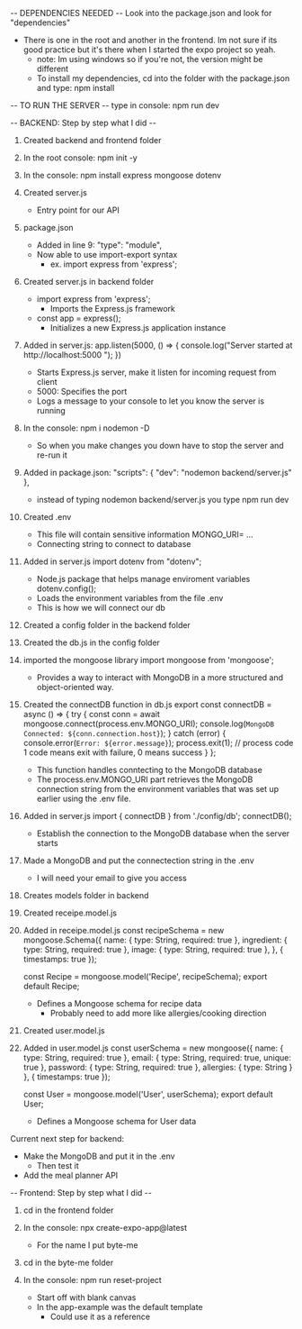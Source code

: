 -- DEPENDENCIES NEEDED --
Look into the package.json and look for "dependencies"
- There is one in the root and another in the frontend. Im not sure if its good practice but it's there when I started the expo project so yeah.
  - note: Im using windows so if you're not, the version might be different
  - To install my dependencies, cd into the folder with the package.json and type: npm install

-- TO RUN THE SERVER --
type in console: npm run dev

-- BACKEND: Step by step what I did -- 

1. Created backend and frontend folder

2. In the root console: npm init -y

3. In the console: npm install express mongoose dotenv

4. Created server.js
    - Entry point for our API

5. package.json
    - Added in line 9: "type": "module",
    - Now able to use import-export syntax
        - ex. import express from 'express';

6. Created server.js in backend folder
    - import express from 'express';
        - Imports the Express.js framework
    - const app = express();
        - Initializes a new Express.js application instance

7. Added in server.js:
    app.listen(5000, () => {
    console.log("Server started at http://localhost:5000 ");
    })
    - Starts Express.js server, make it listen for incoming request from client
    - 5000: Specifies the port
    - Logs a message to your console to let you know the server is running

7. In the console: npm i nodemon -D
    - So when you make changes you down have to stop the server and re-run it

8. Added in package.json:
    "scripts": {
        "dev": "nodemon backend/server.js"
    },
    - instead of typing nodemon backend/server.js you type npm run dev

9. Created .env
    - This file will contain sensitive information
    MONGO_URI= ...
    - Connecting string to connect to database

10. Added in server.js 
    import dotenv from "dotenv";
    - Node.js package that helps manage enviroment variables
    dotenv.config();
    - Loads the environment variables from the file .env
    - This is how we will connect our db

11. Created a config folder in the backend folder

12. Created the db.js in the config folder

13. imported the mongoose library
    import mongoose from 'mongoose';
    - Provides a way to interact with MongoDB in a more structured and object-oriented way. 

14. Created the connectDB function in db.js
    export const connectDB = async () => {
        try {
            const conn = await mongoose.connect(process.env.MONGO_URI);
            console.log(`MongoDB Connected: ${conn.connection.host}`);
        } catch (error) {
            console.error(`Error: ${error.message}`);
            process.exit(1); // process code 1 code means exit with failure, 0 means success
        }
    };
    - This function handles conntecting to the MongoDB database
    - The process.env.MONGO_URI part retrieves the  MongoDB connection string from the environment variables that was set up earlier using the .env file.

15. Added in server.js
    import { connectDB } from './config/db';
    connectDB();
    - Establish the connection to the MongoDB database when the server starts

16. Made a MongoDB and put the connectection string in the .env
    - I will need your email to give you access

17. Creates models folder in backend

18. Created receipe.model.js

19. Added in receipe.model.js
    const recipeSchema = new mongoose.Schema({
        name: 
        {
            type: String,
            required: true
        },
        ingredient:
        {
            type: String,
            required: true
        },
        image: {
            type: String,
            required: true
        },
    }, {
        timestamps: true 
    });

    const Recipe = mongoose.model('Recipe', recipeSchema);
    export default Recipe;

    - Defines a Mongoose schema for recipe data
        - Probably need to add more like allergies/cooking direction

20. Created user.model.js

21. Added in user.model.js
    const userSchema = new mongoose({
        name: {
            type: String,
            required: true
        },
        email: {
            type: String,
            required: true,
            unique: true
        },
        password: {
            type: String,
            required: true
        },
        allergies: {
            type: String
        }
    }, {
        timestamps: true 
    });

    const User = mongoose.model('User', userSchema);
    export default User;

    - Defines a Mongoose schema for User data

Current next step for backend:
- Make the MongoDB and put it in the .env
    - Then test it
- Add the meal planner API

-- Frontend: Step by step what I did -- 

1. cd in the frontend folder

2. In the console: npx create-expo-app@latest
    - For the name I put byte-me

3. cd in the byte-me folder

4. In the console: npm run reset-project
    - Start off with blank canvas
    - In the app-example was the default template
        - Could use it as a reference
